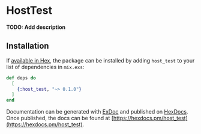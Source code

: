 # HostTest

**TODO: Add description**

## Installation

If [available in Hex](https://hex.pm/docs/publish), the package can be installed
by adding `host_test` to your list of dependencies in `mix.exs`:

```elixir
def deps do
  [
    {:host_test, "~> 0.1.0"}
  ]
end
```

Documentation can be generated with [ExDoc](https://github.com/elixir-lang/ex_doc)
and published on [HexDocs](https://hexdocs.pm). Once published, the docs can
be found at [https://hexdocs.pm/host_test](https://hexdocs.pm/host_test).

